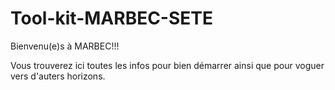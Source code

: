# Tool-kit-MARBEC-SETE
Bienvenu(e)s à MARBEC!!! 

Vous trouverez ici toutes les infos pour bien démarrer ainsi que pour voguer vers d'auters horizons.


